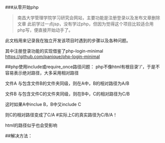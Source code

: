 ###从零开始php

>南昌大学管理学院学习研究会网站，主要功能是注册登录以及发布文章删除文章
此前学过一点jsp，没有学过php，但因为觉得这个项目比较适合用php写，便直接开始动手了。

此文档用来记录我在独立开发该项目时遇到的步骤以及各种问题。

其中注册登录功能的实现借鉴了php-login-minimal
https://github.com/panique/php-login-minimal

##php使用include或require_once路径问题：
php不像html有根目录'/'，于是不容易表示绝对路径，大多采用相对路径

文件A 与包含文件B的文件夹同级，则在A中，B的相对路径为A/B

文件B 与包含文件C的文件夹同级，则在B中，C的相对路径为C/B

这时如果A中inclue B，B中又include C

则C的相对路径变成了C/A
#实际上C的真实路径为C/B/A！

html的路径似乎也会受影响

##解决方法：
